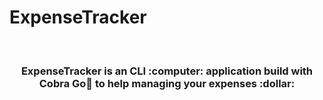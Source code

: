 # ExpenseTracker

<br>

<h3 align="center"> ExpenseTracker is an CLI :computer: application build with Cobra Go🚀 to help managing your expenses :dollar: </h3>

<br>
